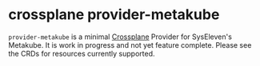 # crossplane provider-metakube

`provider-metakube` is a minimal [Crossplane](https://crossplane.io/) Provider
 for SysEleven's Metakube. It is work in progress and not yet feature complete.
 Please see the CRDs for resources currently supported.
